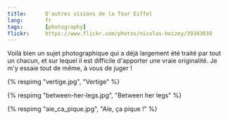 ```yaml
---
title:      D'autres visions de la Tour Eiffel
lang:       fr
tags:       [photography]
flickr:     https://www.flickr.com/photos/nicolas-hoizey/39343039
---
```


Voilà bien un sujet photographique qui a déjà largement été traité par tout un chacun, et sur lequel il est difficile d'apporter une vraie originalité. Je m'y essaie tout de même, à vous de juger !

{% respimg "vertige.jpg", "Vertige" %}

{% respimg "between-her-legs.jpg", "Between her legs" %}

{% respimg "aie_ca_pique.jpg", "Aïe, ça pique !" %}
